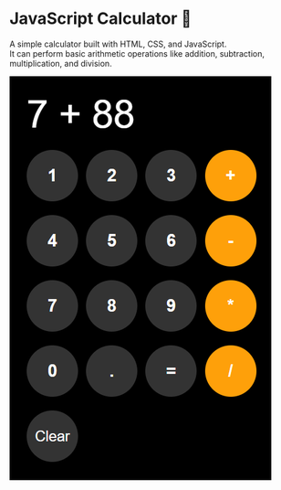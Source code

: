 # JavaScript Calculator 🧮

A simple calculator built with HTML, CSS, and JavaScript.  
It can perform basic arithmetic operations like addition, subtraction, multiplication, and division.

![Calculator Screenshot](Screen.png)
